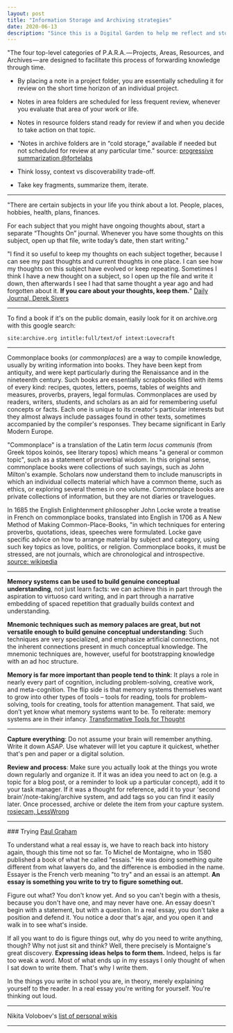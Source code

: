 ```yaml
---
layout: post
title: "Information Storage and Archiving strategies"
date: 2020-06-13
description: "Since this is a Digital Garden to help me reflect and store information, I should ramp up my archiving skills."
---
```

"The four top-level categories of P.A.R.A. — Projects, Areas, Resources, and Archives — are designed to facilitate this process of forwarding knowledge through time.

- By placing a note in a project folder, you are essentially scheduling it for review on the short time horizon of an individual project.
- Notes in area folders are scheduled for less frequent review, whenever you evaluate that area of your work or life.
- Notes in resource folders stand ready for review if and when you decide to take action on that topic.
- "Notes in archive folders are in “cold storage,” available if needed but not scheduled for review at any particular time." 
source: [progressive summarization @fortelabs](https://fortelabs.co/blog/progressive-summarization-a-practical-technique-for-designing-discoverable-notes/)

- Think lossy, context vs discoverability trade-off.
- Take key fragments, summarize them, iterate.

---

"There are certain subjects in your life you think about a lot. People, places, hobbies, health, plans, finances.

For each subject that you might have ongoing thoughts about, start a separate “Thoughts On” journal. Whenever you have some thoughts on this subject, open up that file, write today’s date, then start writing."

"I find it so useful to keep my thoughts on each subject together, because I can see my past thoughts and current thoughts in one place. I can see how my thoughts on this subject have evolved or keep repeating. Sometimes I think I have a new thought on a subject, so I open up the file and write it down, then afterwards I see I had that same thought a year ago and had forgotten about it. **If you care about your thoughts, keep them.**"
[Daily Journal, Derek Sivers](https://sivers.org/dj)

---

To find a book if it's on the public domain, easily look for it on archive.org with this google search:
```
site:archive.org intitle:full/text/of intext:Lovecraft
```

---

Commonplace books (or *commonplaces*) are a way to compile knowledge, usually by writing information into books. They have been kept from antiquity, and were kept particularly during the Renaissance and in the nineteenth century. Such books are essentially scrapbooks filled with items of every kind: recipes, quotes, letters, poems, tables of weights and measures, proverbs, prayers, legal formulas. Commonplaces are used by readers, writers, students, and scholars as an aid for remembering useful concepts or facts. Each one is unique to its creator's particular interests but they almost always include passages found in other texts, sometimes accompanied by the compiler's responses. They became significant in Early Modern Europe.

"Commonplace" is a translation of the Latin term *locus communis* (from Greek tópos koinós, see literary topos) which means "a general or common topic", such as a statement of proverbial wisdom. In this original sense, commonplace books were collections of such sayings, such as John Milton's example. Scholars now understand them to include manuscripts in which an individual collects material which have a common theme, such as ethics, or exploring several themes in one volume. Commonplace books are private collections of information, but they are not diaries or travelogues.

In 1685 the English Enlightenment philosopher John Locke wrote a treatise in French on commonplace books, translated into English in 1706 as A New Method of Making Common-Place-Books, "in which techniques for entering proverbs, quotations, ideas, speeches were formulated. Locke gave specific advice on how to arrange material by subject and category, using such key topics as love, politics, or religion. Commonplace books, it must be stressed, are not journals, which are chronological and introspective.
[source: wikipedia](https://en.wikipedia.org/wiki/Commonplace_book)

---

**Memory systems can be used to build genuine conceptual understanding**, not just learn facts: we can achieve this in part through the aspiration to virtuoso card writing, and in part through a narrative embedding of spaced repetition that gradually builds context and understanding.

**Mnemonic techniques such as memory palaces are great, but not versatile enough to build genuine conceptual understanding**: Such techniques are very specialized, and emphasize artificial connections, not the inherent connections present in much conceptual knowledge. The mnemonic techniques are, however, useful for bootstrapping knowledge with an ad hoc structure.

**Memory is far more important than people tend to think**: It plays a role in nearly every part of cognition, including problem-solving, creative work, and meta-cognition. The flip side is that memory systems themselves want to grow into other types of tools – tools for reading, tools for problem-solving, tools for creating, tools for attention management. That said, we don’t yet know what memory systems want to be. To reiterate: memory systems are in their infancy.
[Transformative Tools for Thought](https://numinous.productions/ttft)

---

**Capture everything**: Do not assume your brain will remember anything. Write it down ASAP. Use whatever will let you capture it quickest, whether that's pen and paper or a digital solution.

**Review and process**: Make sure you actually look at the things you wrote down regularly and organize it. If it was an idea you need to act on (e.g. a topic for a blog post, or a reminder to look up a particular concept), add it to your task manager. If it was a thought for reference, add it to your 'second brain'/note-taking/archive system, and add tags so you can find it easily later. Once processed, archive or delete the item from your capture system. 
[rosiecam, LessWrong](https://www.lesswrong.com/posts/mbG3CZaX6657ttnCa/what-is-your-personal-knowledge-management-system?commentId=sMyFJewkqTujRgxpT)


---

### Trying [Paul Graham](http://paulgraham.com/essay.html)

To understand what a real essay is, we have to reach back into history again, though this time not so far. To Michel de Montaigne, who in 1580 published a book of what he called "essais." He was doing something quite different from what lawyers do, and the difference is embodied in the name. Essayer is the French verb meaning "to try" and an essai is an attempt. **An essay is something you write to try to figure something out.**

Figure out what? You don't know yet. And so you can't begin with a thesis, because you don't have one, and may never have one. An essay doesn't begin with a statement, but with a question. In a real essay, you don't take a position and defend it. You notice a door that's ajar, and you open it and walk in to see what's inside.

If all you want to do is figure things out, why do you need to write anything, though? Why not just sit and think? Well, there precisely is Montaigne's great discovery. **Expressing ideas helps to form them.** Indeed, helps is far too weak a word. Most of what ends up in my essays I only thought of when I sat down to write them. That's why I write them.

In the things you write in school you are, in theory, merely explaining yourself to the reader. In a real essay you're writing for yourself. You're thinking out loud.

---

Nikita Voloboev's [list of personal wikis](https://github.com/nikitavoloboev/knowledge/blob/master/other/wiki-workflow.md#similar-wikis-i-liked)

--- 

